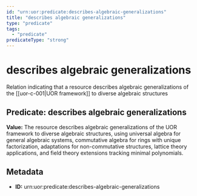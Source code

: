```yaml
---
id: "urn:uor:predicate:describes-algebraic-generalizations"
title: "describes algebraic generalizations"
type: "predicate"
tags:
  - "predicate"
predicateType: "strong"
---
```


# describes algebraic generalizations

Relation indicating that a resource describes algebraic generalizations of the [[uor-c-001|UOR framework]] to diverse algebraic structures

## Predicate: describes algebraic generalizations

**Value:** The resource describes algebraic generalizations of the UOR framework to diverse algebraic structures, using universal algebra for general algebraic systems, commutative algebra for rings with unique factorization, adaptations for non-commutative structures, lattice theory applications, and field theory extensions tracking minimal polynomials.

## Metadata

- **ID:** urn:uor:predicate:describes-algebraic-generalizations
